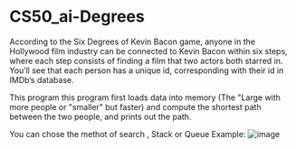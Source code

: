 # CS50_ai-Degrees

According to the Six Degrees of Kevin Bacon game, anyone in the Hollywood film industry can be connected to Kevin Bacon within six steps, where each step consists of finding a film that two actors both starred in. You’ll see that each person has a unique id, corresponding with their id in IMDb’s database.

This program this program first loads data into memory (The "Large with more people or "smaller" but faster) and compute the shortest path between the two people, and prints out the path.

You can chose the methot of search , Stack or Queue 
Example:
![image](https://user-images.githubusercontent.com/74252371/156611986-ef7d9317-b47f-4a4e-9c10-a9cf947c5f43.png)
